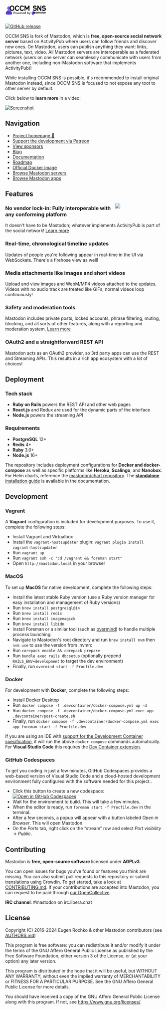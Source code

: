 <h1><picture>
  <source media="(prefers-color-scheme: dark)" srcset="./lib/assets/wordmark.dark.png?raw=true">
  <source media="(prefers-color-scheme: light)" srcset="./lib/assets/wordmark.light.png?raw=true">
  <img alt="Mastodon" src="./lib/assets/wordmark.light.png?raw=true" height="34">
</picture></h1>

[![GitHub release](https://img.shields.io/github/release/Lastorder-DC/mastodon.svg)][releases]

[releases]: https://github.com/Lastorder-DC/mastodon/releases

OCCM SNS is fork of Mastodon, which is **free, open-source social network server** based on ActivityPub where users can follow friends and discover new ones. On Mastodon, users can publish anything they want: links, pictures, text, video. All Mastodon servers are interoperable as a federated network (users on one server can seamlessly communicate with users from another one, including non-Mastodon software that implements ActivityPub)!

While installing OCCM SNS is possible, it's recommended to install original Mastodon instead, since OCCM SNS is focused to not expose any toot to other server by default.

Click below to **learn more** in a video:

[![Screenshot](https://blog.joinmastodon.org/2018/06/why-activitypub-is-the-future/ezgif-2-60f1b00403.gif)][youtube_demo]

[youtube_demo]: https://www.youtube.com/watch?v=IPSbNdBmWKE

## Navigation

- [Project homepage 🐘](https://joinmastodon.org)
- [Support the development via Patreon][patreon]
- [View sponsors](https://joinmastodon.org/sponsors)
- [Blog](https://blog.joinmastodon.org)
- [Documentation](https://docs.joinmastodon.org)
- [Roadmap](https://joinmastodon.org/roadmap)
- [Official Docker image](https://github.com/mastodon/mastodon/pkgs/container/mastodon)
- [Browse Mastodon servers](https://joinmastodon.org/communities)
- [Browse Mastodon apps](https://joinmastodon.org/apps)

[patreon]: https://www.patreon.com/mastodon

## Features

<img src="/app/javascript/images/elephant_ui_working.svg?raw=true" align="right" width="30%" />

### No vendor lock-in: Fully interoperable with any conforming platform

It doesn't have to be Mastodon; whatever implements ActivityPub is part of the social network! [Learn more](https://blog.joinmastodon.org/2018/06/why-activitypub-is-the-future/)

### Real-time, chronological timeline updates

Updates of people you're following appear in real-time in the UI via WebSockets. There's a firehose view as well!

### Media attachments like images and short videos

Upload and view images and WebM/MP4 videos attached to the updates. Videos with no audio track are treated like GIFs; normal videos loop continuously!

### Safety and moderation tools

Mastodon includes private posts, locked accounts, phrase filtering, muting, blocking, and all sorts of other features, along with a reporting and moderation system. [Learn more](https://blog.joinmastodon.org/2018/07/cage-the-mastodon/)

### OAuth2 and a straightforward REST API

Mastodon acts as an OAuth2 provider, so 3rd party apps can use the REST and Streaming APIs. This results in a rich app ecosystem with a lot of choices!

## Deployment

### Tech stack

- **Ruby on Rails** powers the REST API and other web pages
- **React.js** and Redux are used for the dynamic parts of the interface
- **Node.js** powers the streaming API

### Requirements

- **PostgreSQL** 12+
- **Redis** 4+
- **Ruby** 3.0+
- **Node.js** 16+

The repository includes deployment configurations for **Docker and docker-compose** as well as specific platforms like **Heroku**, **Scalingo**, and **Nanobox**. For Helm charts, reference the [mastodon/chart repository](https://github.com/mastodon/chart). The [**standalone** installation guide](https://docs.joinmastodon.org/admin/install/) is available in the documentation.

## Development

### Vagrant

A **Vagrant** configuration is included for development purposes. To use it, complete the following steps:

- Install Vagrant and Virtualbox
- Install the `vagrant-hostsupdater` plugin: `vagrant plugin install vagrant-hostsupdater`
- Run `vagrant up`
- Run `vagrant ssh -c "cd /vagrant && foreman start"`
- Open `http://mastodon.local` in your browser

### MacOS

To set up **MacOS** for native development, complete the following steps:

- Install the latest stable Ruby version (use a Ruby version manager for easy installation and management of Ruby versions)
- Run `brew install postgresql@14`
- Run `brew install redis`
- Run `brew install imagemagick`
- Run `brew install libidn`
- Install Foreman or a similar tool (such as [overmind](https://github.com/DarthSim/overmind)) to handle multiple process launching.
- Navigate to Mastodon's root directory and run `brew install nvm` then `nvm use` to use the version from .nvmrc
- Run `corepack enable && corepack prepare`
- Run `bundle exec rails db:setup` (optionally prepend `RAILS_ENV=development` to target the dev environment)
- Finally, run `overmind start -f Procfile.dev`

### Docker

For development with **Docker**, complete the following steps:

- Install Docker Desktop
- Run `docker compose -f .devcontainer/docker-compose.yml up -d`
- Run `docker compose -f .devcontainer/docker-compose.yml exec app .devcontainer/post-create.sh`
- Finally, run `docker compose -f .devcontainer/docker-compose.yml exec app foreman start -f Procfile.dev`

If you are using an IDE with [support for the Development Container specification](https://containers.dev/supporting), it will run the above `docker compose` commands automatically. For **Visual Studio Code** this requires the [Dev Container extension](https://containers.dev/supporting#dev-containers).

### GitHub Codespaces

To get you coding in just a few minutes, GitHub Codespaces provides a web-based version of Visual Studio Code and a cloud-hosted development environment fully configured with the software needed for this project..

- Click this button to create a new codespace:<br>
  [![Open in GitHub Codespaces](https://github.com/codespaces/badge.svg)](https://github.com/codespaces/new?hide_repo_select=true&ref=main&repo=52281283&devcontainer_path=.devcontainer%2Fcodespaces%2Fdevcontainer.json)
- Wait for the environment to build. This will take a few minutes.
- When the editor is ready, run `foreman start -f Procfile.dev` in the terminal.
- After a few seconds, a popup will appear with a button labeled _Open in Browser_. This will open Mastodon.
- On the _Ports_ tab, right click on the “stream” row and select _Port visibility_ → _Public_.

## Contributing

Mastodon is **free, open-source software** licensed under **AGPLv3**.

You can open issues for bugs you've found or features you think are missing. You can also submit pull requests to this repository or submit translations using Crowdin. To get started, take a look at [CONTRIBUTING.md](CONTRIBUTING.md). If your contributions are accepted into Mastodon, you can request to be paid through [our OpenCollective](https://opencollective.com/mastodon).

**IRC channel**: #mastodon on irc.libera.chat

## License

Copyright (C) 2016-2024 Eugen Rochko & other Mastodon contributors (see [AUTHORS.md](AUTHORS.md))

This program is free software: you can redistribute it and/or modify it under the terms of the GNU Affero General Public License as published by the Free Software Foundation, either version 3 of the License, or (at your option) any later version.

This program is distributed in the hope that it will be useful, but WITHOUT ANY WARRANTY; without even the implied warranty of MERCHANTABILITY or FITNESS FOR A PARTICULAR PURPOSE. See the GNU Affero General Public License for more details.

You should have received a copy of the GNU Affero General Public License along with this program. If not, see <https://www.gnu.org/licenses/>.
